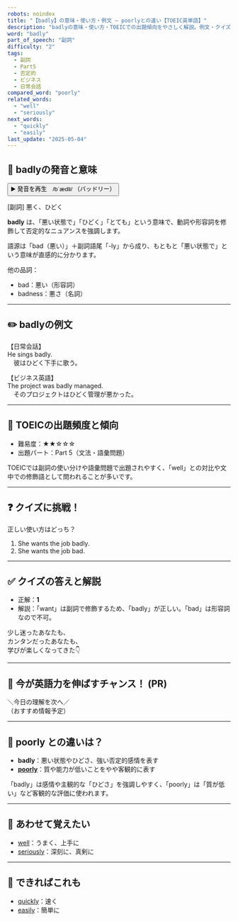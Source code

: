 ```yaml
---
robots: noindex
title: "【badly】の意味・使い方・例文 ― poorlyとの違い【TOEIC英単語】"
description: "badlyの意味・使い方・TOEICでの出題傾向をやさしく解説。例文・クイズ付きでpoorlyとの違いもわかりやすく学べます。"
word: "badly"
part_of_speech: "副詞"
difficulty: "2"
tags:
  - 副詞
  - Part5
  - 否定的
  - ビジネス
  - 日常会話
compared_word: "poorly"
related_words:
  - "well"
  - "seriously"
next_words:
  - "quickly"
  - "easily"
last_update: "2025-05-04"
---
```


## 🔰 badlyの発音と意味

<button class="play-audio" onclick="playTTS('badly')">
  <span class="play-audio-main">
    ▶️ 発音を再生　/bˈædli/
  </span>
  <span class="play-audio-sub">
    （バッドリー）
  </span>
</button>

[副詞] 悪く、ひどく

**badly** は、「悪い状態で」「ひどく」「とても」という意味で、動詞や形容詞を修飾して否定的なニュアンスを強調します。

語源は「bad（悪い）」＋副詞語尾「-ly」から成り、もともと「悪い状態で」という意味が直感的に分かります。

他の品詞：  
- bad：悪い（形容詞）
- badness：悪さ（名詞）

---

## ✏️ badlyの例文

【日常会話】  
He sings badly.  
　彼はひどく下手に歌う。

【ビジネス英語】  
The project was badly managed.  
　そのプロジェクトはひどく管理が悪かった。

---

## 🎯 TOEICの出題頻度と傾向

- 難易度：★★☆☆☆
- 出題パート：Part 5（文法・語彙問題）

TOEICでは副詞の使い分けや語彙問題で出題されやすく、「well」との対比や文中での修飾語として問われることが多いです。

---

## ❓ クイズに挑戦！

正しい使い方はどっち？

1. She wants the job badly.  
2. She wants the job bad.

---

## ✅ クイズの答えと解説

- 正解：**1**
- 解説：「want」は副詞で修飾するため、「badly」が正しい。「bad」は形容詞なので不可。

少し迷ったあなたも、  
カンタンだったあなたも、  
学びが楽しくなってきた👇️

---

## 🚀 今が英語力を伸ばすチャンス！ (PR)

<div class="info-center">
＼今日の理解を次へ／<br>  
（おすすめ情報予定）
</div>

---

## 🤔  poorly との違いは？

- **badly**：悪い状態やひどさ、強い否定的感情を表す
- **[poorly](/word/poorly/)**：質や能力が低いことをやや客観的に表す

「badly」は感情や主観的な「ひどさ」を強調しやすく、「poorly」は「質が低い」など客観的な評価に使われます。

---

## 🧩 あわせて覚えたい

- [well](/word/well/)：うまく、上手に
- [seriously](/word/seriously/)：深刻に、真剣に

---

## 📖 できればこれも

- [quickly](/word/quickly/)：速く
- [easily](/word/easily/)：簡単に

<!-- cvid: aid43_bid45 -->
